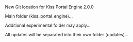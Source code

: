 New Git location for Kiss Portal Engine 2.0.0

Main folder (kiss_portal_engine)... 

Additional experimental folder may apply...

All updates will be separated into their own folder (updates)...

